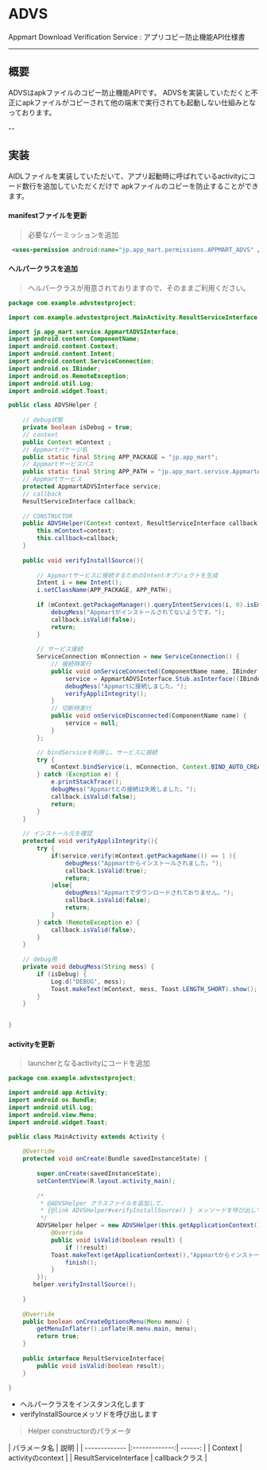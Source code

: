 ADVS
====

Appmart Download Verification Service : アプリコピー防止機能API仕様書


---


## 概要

ADVSはapkファイルのコピー防止機能APIです。
ADVSを実装していただくと不正にapkファイルがコピーされて他の端末で実行されても起動しない仕組みとなっております。

--

## 実装

AIDLファイルを実装していただいて、アプリ起動時に呼ばれているactivityにコード数行を追加していただくだけで
apkファイルのコピーを防止することができます。

#### manifestファイルを更新

>  必要なパーミッションを追加

```xml
 <uses-permission android:name="jp.app_mart.permissions.APPMART_ADVS" />
```

>  

#### ヘルパークラスを追加

>  ヘルパークラスが用意されておりますので、そのままご利用ください。

```java
package com.example.advstestproject;

import com.example.advstestproject.MainActivity.ResultServiceInterface;

import jp.app_mart.service.AppmartADVSInterface;
import android.content.ComponentName;
import android.content.Context;
import android.content.Intent;
import android.content.ServiceConnection;
import android.os.IBinder;
import android.os.RemoteException;
import android.util.Log;
import android.widget.Toast;

public class ADVSHelper {
	
	// debug状態
	private boolean isDebug = true;	
	// context
	public Context mContext ;
	// Appmartパケージ名
	public static final String APP_PACKAGE = "jp.app_mart";
	// Appmartサービスパス
	public static final String APP_PATH = "jp.app_mart.service.AppmartADVSService";
	// Appmartサービス
	protected AppmartADVSInterface service;
	// callback
	ResultServiceInterface callback;
	
	// CONSTRUCTOR 
	public ADVSHelper(Context context, ResultServiceInterface callback){
		this.mContext=context;
		this.callback=callback;
	}
	
	public void verifyInstallSource(){
		
		// Appmartサービスに接続するためのIntentオブジェクトを生成
		Intent i = new Intent();
		i.setClassName(APP_PACKAGE, APP_PATH);
		
		if (mContext.getPackageManager().queryIntentServices(i, 0).isEmpty()) {
			debugMess("Appmartがインストールされてないようです。");
			callback.isValid(false);
			return;
		}
						
		// サービス接続
        ServiceConnection mConnection = new ServiceConnection() {
            // 接続時実行
            public void onServiceConnected(ComponentName name, IBinder boundService) {
                service = AppmartADVSInterface.Stub.asInterface((IBinder) boundService);
                debugMess("Appmartに接続しました。");
                verifyAppliIntegrity();
            }
            // 切断時実行
            public void onServiceDisconnected(ComponentName name) {
                service = null;
            }            
        };

		// bindServiceを利用し、サービスに接続
		try {			
			mContext.bindService(i, mConnection, Context.BIND_AUTO_CREATE);			
		} catch (Exception e) {
			e.printStackTrace();
			debugMess("Appmartとの接続は失敗しました。");
			callback.isValid(false);
			return;
		}
	}
	
	// インストール元を確認 
	protected void verifyAppliIntegrity(){
		try {
			if(service.verify(mContext.getPackageName()) == 1 ){
				debugMess("Appmartからインストールされました。");
				callback.isValid(true);
				return;
			}else{				
				debugMess("Appmartでダウンロードされておりません。");
				callback.isValid(false);
				return;
			}
		} catch (RemoteException e) {
			callback.isValid(false);
		}
	}	
	
	// debug用
	private void debugMess(String mess) {
		if (isDebug) {
			Log.d("DEBUG", mess);
			Toast.makeText(mContext, mess, Toast.LENGTH_SHORT).show();
		}
	}


}

```

#### activityを更新

>  launcherとなるactivityにコードを追加

```java
package com.example.advstestproject;

import android.app.Activity;
import android.os.Bundle;
import android.util.Log;
import android.view.Menu;
import android.widget.Toast;

public class MainActivity extends Activity {
		
    @Override
    protected void onCreate(Bundle savedInstanceState) {
    	
        super.onCreate(savedInstanceState);
        setContentView(R.layout.activity_main);
        
        /*
         * @ADVSHelper クラスファイルを追加して、
         * {@link ADVSHelper#verifyInstallSource() } メッソードを呼び出してください 
         */
        ADVSHelper helper = new ADVSHelper(this.getApplicationContext(), new ResultServiceInterface() {			
			@Override
			public void isValid(boolean result) {				
				if (!result)
			Toast.makeText(getApplicationContext(),"Appmartからインストールされたアプリではありません",Toast.LENGTH_LONG).show();
				finish();
			}
		});        
       helper.verifyInstallSource();
           
    }
    
    @Override
    public boolean onCreateOptionsMenu(Menu menu) {
        getMenuInflater().inflate(R.menu.main, menu);
        return true;
    }
        
    public interface ResultServiceInterface{
    	public void isValid(boolean result);
    }
    
}
```

 * ヘルパークラスをインスタンス化します
 * verifyInstallSourceメッソドを呼び出します


>  Helper constructorのパラメータ

| パラメータ名     | 説明           |
| ------------- |:-------------:| ------: |
| Context   |  activityのcontext    |
| ResultServiceInterface  |  callbackクラス    |
